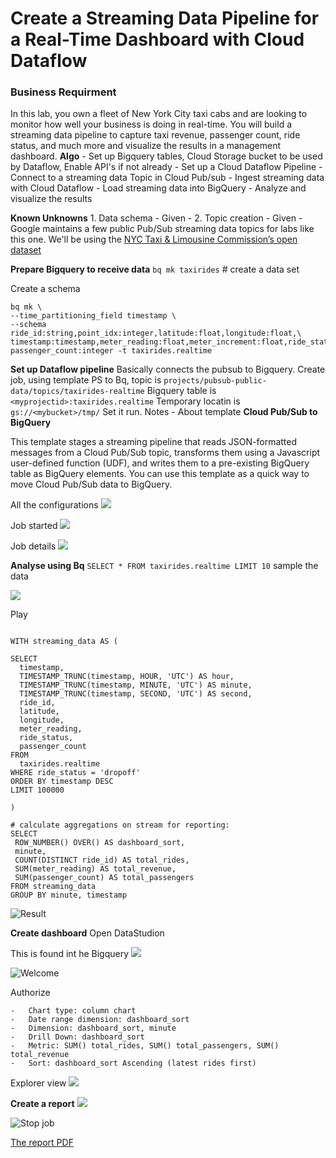 # Create a Streaming Data Pipeline for a Real-Time Dashboard with Cloud Dataflow

### Business Requirment 
In this lab, you own a fleet of New York City taxi cabs and are looking to monitor how well your business is doing in real-time. You will build a streaming data pipeline to capture taxi revenue, passenger count, ride status, and much more and visualize the results in a management dashboard. 
**Algo** 
	-  Set up Bigquery tables, Cloud Storage bucket to be used by Dataflow,  Enable API's if not already
	-  Set up a Cloud Dataflow Pipeline
	-   Connect to a streaming data Topic in Cloud Pub/sub
	-   Ingest streaming data with Cloud Dataflow
	-   Load streaming data into BigQuery
	-   Analyze and visualize the results

**Known Unknowns**
	1. Data schema  - Given - 
	2. Topic creation - Given -  Google maintains a few public Pub/Sub streaming data topics for labs like this one. We'll be using the [NYC Taxi & Limousine Commission’s open dataset](https://data.cityofnewyork.us/) 

**Prepare Bigquery to receive data**
`bq mk taxirides` # create a data set

Create a schema
```
bq mk \
--time_partitioning_field timestamp \
--schema ride_id:string,point_idx:integer,latitude:float,longitude:float,\
timestamp:timestamp,meter_reading:float,meter_increment:float,ride_status:string,\
passenger_count:integer -t taxirides.realtime
```  
**Set up Dataflow pipeline**
Basically connects the pubsub to Bigquery. 
Create job, using template PS to Bq,  topic is `projects/pubsub-public-data/topics/taxirides-realtime`  Bigquery table is `<myprojectid>:taxirides.realtime` Temporary locatin is `gs://<mybucket>/tmp/` Set it run. 
Notes - About template **Cloud Pub/Sub to BigQuery**

This template stages a streaming pipeline that reads JSON-formatted messages  from a Cloud Pub/Sub topic, transforms them using a Javascript user-defined  function (UDF), and writes them to a pre-existing BigQuery table as BigQuery  elements. You can use this template as a quick way to move Cloud Pub/Sub data to  BigQuery.

All the configurations 
![](https://i.imgur.com/5hoLxj4.png)

Job started 
![](https://i.imgur.com/gofbDDu.png)

Job details 
![](https://i.imgur.com/jrBcwRh.png)

**Analyse using Bq**
`SELECT * FROM taxirides.realtime LIMIT 10` sample the data

![](https://i.imgur.com/JZ9N1rP.png)


Play
```

WITH streaming_data AS (

SELECT
  timestamp,
  TIMESTAMP_TRUNC(timestamp, HOUR, 'UTC') AS hour,
  TIMESTAMP_TRUNC(timestamp, MINUTE, 'UTC') AS minute,
  TIMESTAMP_TRUNC(timestamp, SECOND, 'UTC') AS second,
  ride_id,
  latitude,
  longitude,
  meter_reading,
  ride_status,
  passenger_count
FROM
  taxirides.realtime
WHERE ride_status = 'dropoff'
ORDER BY timestamp DESC
LIMIT 100000

)

# calculate aggregations on stream for reporting:
SELECT
 ROW_NUMBER() OVER() AS dashboard_sort,
 minute,
 COUNT(DISTINCT ride_id) AS total_rides,
 SUM(meter_reading) AS total_revenue,
 SUM(passenger_count) AS total_passengers
FROM streaming_data
GROUP BY minute, timestamp
```
 ![Result](https://i.imgur.com/TShTKEK.png)


**Create dashboard**
Open DataStudion

This is found int he Bigquery
![](https://i.imgur.com/R2F4bhh.png)

![Welcome](https://i.imgur.com/x8UqrYn.png)

Authorize 

```
-   Chart type: column chart
-   Date range dimension: dashboard_sort
-   Dimension: dashboard_sort, minute
-   Drill Down: dashboard_sort
-   Metric: SUM() total_rides, SUM() total_passengers, SUM() total_revenue
-   Sort: dashboard_sort Ascending (latest rides first)
```

Explorer view
![](https://i.imgur.com/q8gJHNG.png)

**Create a report**
![](https://i.imgur.com/bKN6z5W.png)

![Stop job](https://i.imgur.com/SNkvslh.png)

[The report PDF](https://drive.google.com/file/d/1KVq05syIpczsU0XXl5Mnim_l_u9jxIvl/view?usp=sharing)



<!--stackedit_data:
eyJoaXN0b3J5IjpbLTgzMjQ2MzE0NywxMDE5ODAzOTYsMTkyNj
k2Nzk2MCwtMTk0ODE4NTc1OCw0NjkyNDE3OTksLTM5NzEyMzEw
NywtNTIzMTE1NTY3LC0xMTE0OTkyODc4LC0xNzg0MjQxMDYyLC
0xNDk2NTE5MzE4LC05OTY5ODM1NTUsLTE1MDcxNzU0MDksMTg1
NTcxMDQ3MSw0NTk2NzYwNTIsMTI3MTMzMjI1M119
-->